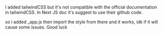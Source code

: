 
I added tailwindCSS but it's not compatible with the official documentation in tailwindCSS. In Next JS doc it's suggest to use their github code.

so i added _app.js then import the style from there and it works, idk if it will cause some issues. Good luck

